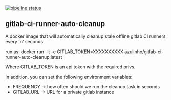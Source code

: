 [![pipeline status](https://gitlab.com/theCornerShop/gitlab-ci-runner-auto-cleanup/badges/next-release/pipeline.svg)](https://gitlab.com/theCornerShop/gitlab-ci-runner-auto-cleanup/commits/next-release)

## gitlab-ci-runner-auto-cleanup

A docker image that will automatically cleanup stale offline gitlab CI runners
every 'n' seconds.

run as:
	docker run -it -e GITLAB_TOKEN=XXXXXXXXXX  azulinho/gitlab-ci-runner-auto-cleanup:latest


Where GITLAB_TOKEN is an api token with the required privs.

In addition, you can set the following environment variables:

- FREQUENCY -> how often should we run the cleanup task in seconds
- GITLAB_URL -> URL for a private gitlab instance






